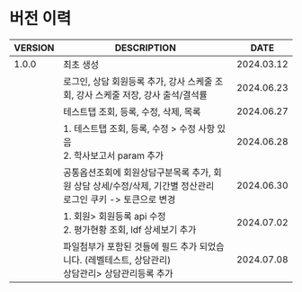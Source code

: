 <br/>
<br/>

# 버전 이력

| VERSION | DESCRIPTION                                                         | DATE       |
|---------|---------------------------------------------------------------------|------------|
| 1.0.0   | 최초 생성                                                               | 2024.03.12 |
|         | 로그인, 상담 회원등록 추가, 강사 스케줄 조회, 강사 스케줄 저장, 강사 출석/결석률                    | 2024.06.23 |
|         | 테스트탭 조회, 등록, 수정, 삭제, 목록                                             | 2024.06.27 |
|         | 1. 테스트탭 조회, 등록, 수정 > 수정 사항 있음<br/> 2. 학사보고서 param 추가                | 2024.06.28 |
|         | 공통옵션조회에 회원상담구분목록 추가, 회원 상담 상세/수정/삭제, 기간별 정산관리<br/>로그인 쿠키 -> 토큰으로 변경 | 2024.06.30 |
|         | 1. 회원> 회원등록 api 수정 <br/> 2. 평가현황 조회, ldf 상세보기 추가                    | 2024.07.02 |
|         | 파일첨부가 포함된 것들에 필드 추가 되었습니다. (레벨테스트, 상담관리)<br/> 상담관리> 상담관리등록 추가<br/>  | 2024.07.08 |
            
            
<br/>
<br/>